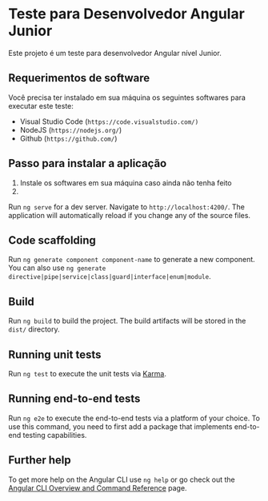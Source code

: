 # Teste para Desenvolvedor Angular Junior

Este projeto é um teste para desenvolvedor Angular nível Junior.

## Requerimentos de software

Você precisa ter instalado em sua máquina os seguintes softwares para executar este teste:

- Visual Studio Code (`https://code.visualstudio.com/)`
- NodeJS (`https://nodejs.org/`)
- Github (`https://github.com/`)

## Passo para instalar a aplicação

1. Instale os softwares em sua máquina caso ainda não tenha feito
2.  


Run `ng serve` for a dev server. Navigate to `http://localhost:4200/`. The application will automatically reload if you change any of the source files.

## Code scaffolding

Run `ng generate component component-name` to generate a new component. You can also use `ng generate directive|pipe|service|class|guard|interface|enum|module`.

## Build

Run `ng build` to build the project. The build artifacts will be stored in the `dist/` directory.

## Running unit tests

Run `ng test` to execute the unit tests via [Karma](https://karma-runner.github.io).

## Running end-to-end tests

Run `ng e2e` to execute the end-to-end tests via a platform of your choice. To use this command, you need to first add a package that implements end-to-end testing capabilities.

## Further help

To get more help on the Angular CLI use `ng help` or go check out the [Angular CLI Overview and Command Reference](https://angular.io/cli) page.
